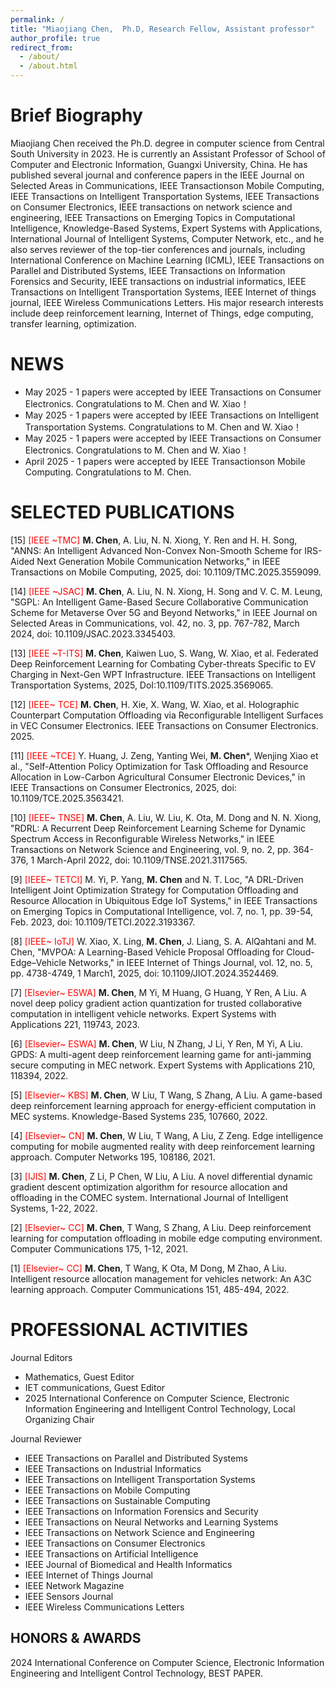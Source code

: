 ```yaml
---
permalink: /
title: "Miaojiang Chen,  Ph.D, Research Fellow, Assistant professor"
author_profile: true
redirect_from: 
  - /about/
  - /about.html
---
```





Brief Biography
======

Miaojiang Chen received the Ph.D. degree in computer science from Central South University in 2023. He is currently an Assistant Professor of School of Computer and Electronic Information, Guangxi University, China. He has published several journal and
conference papers in the IEEE Journal on Selected Areas in Communications, IEEE Transactionson Mobile Computing, IEEE Transactions on Intelligent Transportation Systems, IEEE Transactions on Consumer Electronics, IEEE transactions on network science and engineering, IEEE Transactions on Emerging Topics in Computational Intelligence, Knowledge-Based Systems, Expert Systems with Applications, International Journal of Intelligent Systems, Computer Network, etc., and  he also serves reviewer of the top-tier conferences and journals, including International Conference on Machine Learning (ICML), IEEE Transactions on Parallel and Distributed Systems, IEEE Transactions on Information Forensics and Security, IEEE transactions on industrial informatics, IEEE Transactions on Intelligent
Transportation Systems, IEEE Internet of things journal, IEEE Wireless Communications Letters. His major research interests include deep reinforcement learning, Internet of Things, edge computing, transfer learning,  optimization.



NEWS
======
- May 2025 - 1 papers were accepted by IEEE Transactions on Consumer Electronics. Congratulations to M. Chen and W. Xiao！
- May 2025 - 1 papers were accepted by IEEE Transactions on Intelligent Transportation Systems. Congratulations to M. Chen and W. Xiao！
- May 2025 - 1 papers were accepted by IEEE Transactions on Consumer Electronics. Congratulations to M. Chen and W. Xiao！
- April 2025 - 1 papers were accepted by IEEE Transactionson Mobile Computing. Congratulations to M. Chen.
  


SELECTED PUBLICATIONS
======
[15] <span style="color:red">[IEEE ~TMC]</span> __M. Chen__, A. Liu, N. N. Xiong, Y. Ren and H. H. Song, "ANNS: An Intelligent Advanced Non-Convex Non-Smooth Scheme for IRS-Aided Next Generation Mobile Communication Networks," in IEEE Transactions on Mobile Computing, 2025, doi: 10.1109/TMC.2025.3559099.

[14] <span style="color:red">[IEEE ~JSAC]</span>  **M. Chen**, A. Liu, N. N. Xiong, H. Song and V. C. M. Leung, "SGPL: An Intelligent Game-Based Secure Collaborative Communication Scheme for Metaverse Over 5G and Beyond Networks," in IEEE Journal on Selected Areas in Communications, vol. 42, no. 3, pp. 767-782, March 2024, doi: 10.1109/JSAC.2023.3345403.

[13]  <span style="color:red">[IEEE ~T-ITS]</span>   **M. Chen**, Kaiwen Luo, S. Wang, W. Xiao, et al. Federated Deep Reinforcement Learning for Combating Cyber-threats Specific to EV Charging in Next-Gen WPT Infrastructure. IEEE Transactions on Intelligent Transportation Systems, 2025, DoI:10.1109/TITS.2025.3569065.

[12] <span style="color:red">[IEEE~ TCE]</span> **M. Chen**, H. Xie, X. Wang, W. Xiao, et al. Holographic Counterpart Computation Offloading via Reconfigurable Intelligent Surfaces in VEC Consumer Electronics. IEEE Transactions on Consumer Electronics. 2025.

[11] <span style="color:red">[IEEE ~TCE]</span>  Y. Huang, J. Zeng, Yanting Wei, **M. Chen***, Wenjing Xiao et al., "Self-Attention Policy Optimization for Task Offloading and Resource Allocation in Low-Carbon Agricultural Consumer Electronic Devices," in IEEE Transactions on Consumer Electronics, 2025, doi: 10.1109/TCE.2025.3563421.

[10] <span style="color:red">[IEEE~ TNSE]</span> **M. Chen**, A. Liu, W. Liu, K. Ota, M. Dong and N. N. Xiong, "RDRL: A Recurrent Deep Reinforcement Learning Scheme for Dynamic Spectrum Access in Reconfigurable Wireless Networks," in IEEE Transactions on Network Science and Engineering, vol. 9, no. 2, pp. 364-376, 1 March-April 2022, doi: 10.1109/TNSE.2021.3117565. 

[9] <span style="color:red">[IEEE~ TETCI]</span> M. Yi, P. Yang,  **M. Chen** and N. T. Loc, "A DRL-Driven Intelligent Joint Optimization Strategy for Computation Offloading and Resource Allocation in Ubiquitous Edge IoT Systems," in IEEE Transactions on Emerging Topics in Computational Intelligence, vol. 7, no. 1, pp. 39-54, Feb. 2023, doi: 10.1109/TETCI.2022.3193367. 

[8]  <span style="color:red">[IEEE~ IoTJ]</span> W. Xiao, X. Ling,  **M. Chen**, J. Liang, S. A. AlQahtani and M. Chen, "MVPOA: A Learning-Based Vehicle Proposal Offloading for Cloud-Edge–Vehicle Networks," in IEEE Internet of Things Journal, vol. 12, no. 5, pp. 4738-4749, 1 March1, 2025, doi: 10.1109/JIOT.2024.3524469.

[7]  <span style="color:red">[Elsevier~ ESWA]</span> **M. Chen**, M Yi, M Huang, G Huang, Y Ren, A Liu. A novel deep policy gradient action quantization for trusted collaborative computation in intelligent vehicle networks. Expert Systems with Applications 221, 119743, 2023.

[6]  <span style="color:red">[Elsevier~ ESWA]</span> **M. Chen**, W Liu, N Zhang, J Li, Y Ren, M Yi, A Liu. GPDS: A multi-agent deep reinforcement learning game for anti-jamming secure computing in MEC network. Expert Systems with Applications 210, 118394, 2022.

[5] <span style="color:red">[Elsevier~ KBS]</span> **M. Chen**, W Liu, T Wang, S Zhang, A Liu. A game-based deep reinforcement learning approach for energy-efficient computation in MEC systems. Knowledge-Based Systems 235, 107660, 2022.

[4] <span style="color:red">[Elsevier~ CN]</span> **M. Chen**, W Liu, T Wang, A Liu, Z Zeng. Edge intelligence computing for mobile augmented reality with deep reinforcement learning approach. Computer Networks 195, 108186, 2021.

[3] <span style="color:red">[IJIS]</span> **M. Chen**, Z Li, P Chen, W Liu, A Liu. A novel differential dynamic gradient descent optimization algorithm for resource allocation and offloading in the COMEC system. International Journal of Intelligent Systems, 1-22, 2022.

[2] <span style="color:red">[Elsevier~ CC]</span> **M. Chen**, T Wang, S Zhang, A Liu. Deep reinforcement learning for computation offloading in mobile edge computing environment. Computer Communications 175, 1-12, 2021.

[1] <span style="color:red">[Elsevier~ CC]</span> **M. Chen**, T Wang, K Ota, M Dong, M Zhao, A Liu. Intelligent resource allocation management for vehicles network: An A3C learning approach. Computer Communications 151, 485-494, 2022.




PROFESSIONAL ACTIVITIES
======
Journal Editors
- Mathematics, Guest Editor
- IET communications, Guest Editor
- 2025 International Conference on Computer Science, Electronic Information Engineering and Intelligent Control Technology, Local Organizing Chair

 Journal Reviewer
- IEEE Transactions on Parallel and Distributed Systems
- IEEE Transactions on Industrial Informatics
- IEEE Transactions on Intelligent Transportation Systems
- IEEE Transactions on Mobile Computing
- IEEE Transactions on Sustainable Computing
- IEEE Transactions on Information Forensics and Security
- IEEE Transactions on Neural Networks and Learning Systems
- IEEE Transactions on Network Science and Engineering
- IEEE Transactions on Consumer Electronics
- IEEE Transactions on Artificial Intelligence
- IEEE Journal of Biomedical and Health Informatics
- IEEE Internet of Things Journal
- IEEE Network Magazine
- IEEE Sensors Journal
- IEEE Wireless Communications Letters




HONORS & AWARDS
------
2024 International Conference on Computer Science, Electronic Information Engineering and Intelligent Control Technology, BEST PAPER. 
